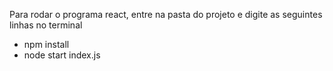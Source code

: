 Para rodar o programa react, entre na pasta do projeto e digite as seguintes linhas no terminal
- npm install
- node start index.js
